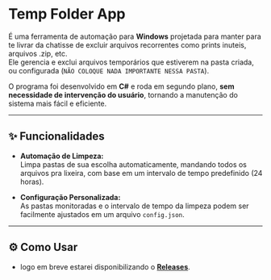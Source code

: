 #  Temp Folder App

É uma ferramenta de automação para **Windows** projetada para manter para te livrar da chatisse de excluir arquivos recorrentes
como prints inuteis, arquivos .zip, etc.  
Ele gerencia e exclui arquivos temporários que estiverem na pasta criada, ou configurada (```NÃO COLOQUE NADA IMPORTANTE NESSA PASTA```).

O programa foi desenvolvido em **C#** e roda em segundo plano, **sem necessidade de intervenção do usuário**, tornando a manutenção do sistema mais fácil e eficiente.

---

## ✨ Funcionalidades

- **Automação de Limpeza:**  
  Limpa pastas de sua escolha automaticamente, mandando todos os arquivos pra lixeira,
  com base em um intervalo de tempo predefinido (24 horas).

- **Configuração Personalizada:**  
  As pastas monitoradas e o intervalo de tempo da limpeza podem ser facilmente ajustados em um arquivo `config.json`.

---

## ⚙️ Como Usar

- logo em breve estarei disponibilizando o **[Releases](#)**.  

